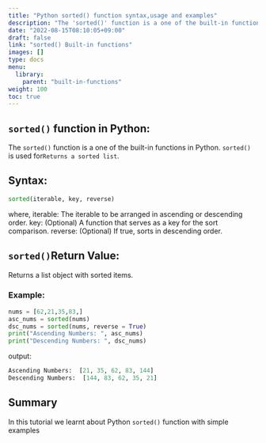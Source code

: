 ```yaml
---
title: "Python sorted() function syntax,usage and examples"
description: "The 'sorted()' function is a one of the built-in functions in Python"
date: "2022-08-15T08:10:05+09:00"
draft: false
link: "sorted() Built-in functions"
images: []
type: docs
menu:
  library:
    parent: "built-in-functions"
weight: 100
toc: true
---
```


## `sorted()` function in Python:
The `sorted()` function is a one of the built-in functions in Python.
`sorted()` is used for`Returns a sorted list`.

## Syntax:
```Python
sorted(iterable, key, reverse)
```
where,
iterable: The iterable to be arranged in ascending or descending order.
key: (Optional) A function that serves as a key for the sort comparison.
reverse: (Optional) If true, sorts in descending order.

## `sorted()`Return Value:

Returns a list object with sorted items.

### Example:
```Python
nums = [62,21,35,83,]
asc_nums = sorted(nums)
dsc_nums = sorted(nums, reverse = True)
print("Ascending Numbers: ", asc_nums)
print("Descending Numbers: ", dsc_nums)
```
output:
```Python
Ascending Numbers:  [21, 35, 62, 83, 144]
Descending Numbers:  [144, 83, 62, 35, 21]
```
## Summary
In this tutorial we learnt about Python `sorted()` function with simple examples